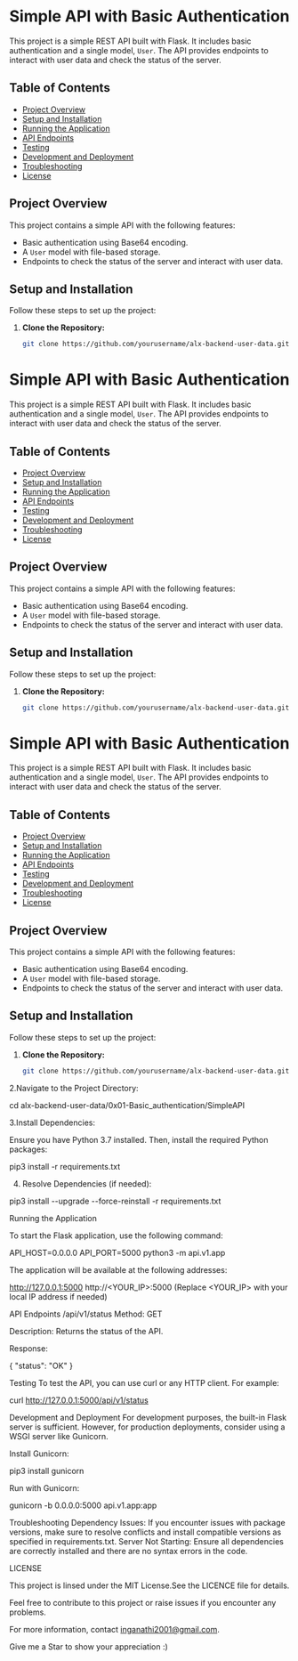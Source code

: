 # Simple API with Basic Authentication

This project is a simple REST API built with Flask. It includes basic authentication and a single model, `User`. The API provides endpoints to interact with user data and check the status of the server.

## Table of Contents

- [Project Overview](#project-overview)
- [Setup and Installation](#setup-and-installation)
- [Running the Application](#running-the-application)
- [API Endpoints](#api-endpoints)
- [Testing](#testing)
- [Development and Deployment](#development-and-deployment)
- [Troubleshooting](#troubleshooting)
- [License](#license)

## Project Overview

This project contains a simple API with the following features:
- Basic authentication using Base64 encoding.
- A `User` model with file-based storage.
- Endpoints to check the status of the server and interact with user data.

## Setup and Installation

Follow these steps to set up the project:

1. **Clone the Repository:**

   ```bash
   git clone https://github.com/yourusername/alx-backend-user-data.git
# Simple API with Basic Authentication

This project is a simple REST API built with Flask. It includes basic authentication and a single model, `User`. The API provides endpoints to interact with user data and check the status of the server.

## Table of Contents

- [Project Overview](#project-overview)
- [Setup and Installation](#setup-and-installation)
- [Running the Application](#running-the-application)
- [API Endpoints](#api-endpoints)
- [Testing](#testing)
- [Development and Deployment](#development-and-deployment)
- [Troubleshooting](#troubleshooting)
- [License](#license)

## Project Overview

This project contains a simple API with the following features:
- Basic authentication using Base64 encoding.
- A `User` model with file-based storage.
- Endpoints to check the status of the server and interact with user data.

## Setup and Installation

Follow these steps to set up the project:

1. **Clone the Repository:**

   ```bash
   git clone https://github.com/yourusername/alx-backend-user-data.git
# Simple API with Basic Authentication

This project is a simple REST API built with Flask. It includes basic authentication and a single model, `User`. The API provides endpoints to interact with user data and check the status of the server.

## Table of Contents

- [Project Overview](#project-overview)
- [Setup and Installation](#setup-and-installation)
- [Running the Application](#running-the-application)
- [API Endpoints](#api-endpoints)
- [Testing](#testing)
- [Development and Deployment](#development-and-deployment)
- [Troubleshooting](#troubleshooting)
- [License](#license)

## Project Overview

This project contains a simple API with the following features:
- Basic authentication using Base64 encoding.
- A `User` model with file-based storage.
- Endpoints to check the status of the server and interact with user data.

## Setup and Installation

Follow these steps to set up the project:

1. **Clone the Repository:**

   ```bash
   git clone https://github.com/yourusername/alx-backend-user-data.git

2.Navigate to the Project Directory:

cd alx-backend-user-data/0x01-Basic_authentication/SimpleAPI

3.Install Dependencies:

Ensure you have Python 3.7 installed. Then, install the required Python packages:

pip3 install -r requirements.txt

4. Resolve Dependencies (if needed):

pip3 install --upgrade --force-reinstall -r requirements.txt

Running the Application

To start the Flask application, use the following command:

API_HOST=0.0.0.0 API_PORT=5000 python3 -m api.v1.app

The application will be available at the following addresses:

http://127.0.0.1:5000
http://<YOUR_IP>:5000 (Replace <YOUR_IP> with your local IP address if needed)

API Endpoints
/api/v1/status
Method: GET

Description: Returns the status of the API.

Response:

{
  "status": "OK"
}


Testing
To test the API, you can use curl or any HTTP client. For example:

curl http://127.0.0.1:5000/api/v1/status

Development and Deployment
For development purposes, the built-in Flask server is sufficient. However, for production deployments, consider using a WSGI server like Gunicorn.

Install Gunicorn:

pip3 install gunicorn

Run with Gunicorn:

gunicorn -b 0.0.0.0:5000 api.v1.app:app


Troubleshooting
Dependency Issues: If you encounter issues with package versions, make sure to resolve conflicts and install compatible versions as specified in requirements.txt.
Server Not Starting: Ensure all dependencies are correctly installed and there are no syntax errors in the code.

LICENSE 

This project is linsed under the MIT License.See the LICENCE file for details.

Feel free to contribute to this project or raise issues if you encounter any problems.

For more information, contact inganathi2001@gmail.com.

Give me a Star to show your appreciation :)
